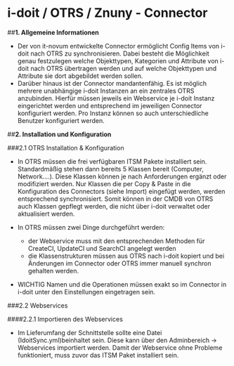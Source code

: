 # i-doit / OTRS / Znuny - Connector

##__1. Allgemeine Informationen__

- Der von it-novum entwickelte Connector ermöglicht Config Items von i-doit nach OTRS zu synchronisieren. Dabei besteht die Möglichkeit genau festzulegen welche Objekttypen, Kategorien und Attribute von i-doit nach OTRS übertragen werden und auf welche Objekttypen und Attribute sie dort abgebildet werden sollen.
- Darüber hinaus ist der Connector mandantenfähig. Es ist möglich mehrere unabhängige i-doit Instanzen an ein zentrales OTRS anzubinden. Hierfür müssen jeweils ein Webservice je i-doit Instanz eingerichtet werden und entsprechend im jeweiligen Connector konfiguriert werden. Pro Instanz können so auch unterschiedliche Benutzer konfiguriert werden.

##__2. Installation und Konfiguration__

###2.1 OTRS Installation & Konfiguration

- In OTRS müssen die frei verfügbaren ITSM Pakete installiert sein. Standardmäßig stehen dann bereits 5 Klassen bereit (Computer, Network….). Diese Klassen können je nach Anforderungen ergänzt oder modifiziert werden. Nur Klassen die per Copy & Paste in die Konfiguration des Connectors (siehe Import) eingefügt werden, werden entsprechend synchronisiert. Somit können in der CMDB von OTRS auch Klassen gepflegt werden, die nicht über i-doit verwaltet oder aktualisiert werden.
- In OTRS müssen zwei Dinge durchgeführt werden:

	- der Webservice muss mit den entsprechenden Methoden für CreateCI, UpdateCI und SearchCI angelegt werden
	- die Klassenstrukturen müssen aus OTRS nach i-doit kopiert und bei Änderungen im Connector oder OTRS immer manuell synchron gehalten werden.

- WICHTIG Namen und die Operationen müssen exakt so im Connector in i-doit unter den Einstellungen eingetragen sein.

###2.2 Webservices

####2.2.1 Importieren des Webservices

- Im Lieferumfang der Schnittstelle sollte eine Datei (IdoitSync.yml)beinhaltet sein. Diese kann über den Adminbereich -> Webservices importiert werden. Damit der Webservice ohne Probleme funktioniert, muss zuvor das ITSM Paket installiert sein.